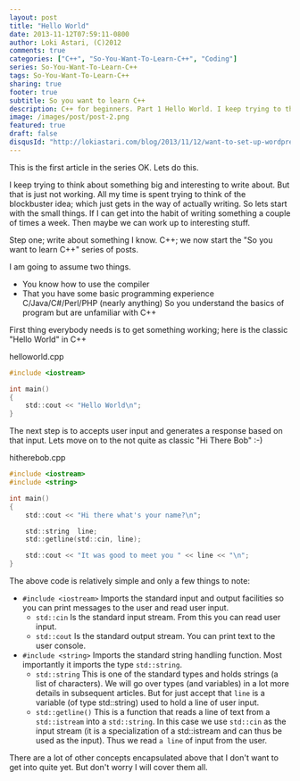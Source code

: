 ```yaml
---
layout: post
title: "Hello World"
date: 2013-11-12T07:59:11-0800
author: Loki Astari, (C)2012
comments: true
categories: ["C++", "So-You-Want-To-Learn-C++", "Coding"]
series: So-You-Want-To-Learn-C++
tags: So-You-Want-To-Learn-C++
sharing: true
footer: true
subtitle: So you want to learn C++
description: C++ for beginners. Part 1 Hello World. I keep trying to think about something big and interesting to write about. But that is just not working. All my time is spent trying to think of the blockbuster idea; which just gets in the way of actually writing. So lets start with the small things. If I can get into the habit of writing something a couple of times a week. Then maybe we can work up to interesting stuff.
image: /images/post/post-2.png
featured: true
draft: false
disqusId: "http://lokiastari.com/blog/2013/11/12/want-to-set-up-wordpress-to-write-about-programming/"
---
```

This is the first article in the series
OK. Lets do this.

I keep trying to think about something big and interesting to write about. But that is just not working. All my time is spent trying to think of the blockbuster idea; which just gets in the way of actually writing. So lets start with the small things. If I can get into the habit of writing something a couple of times a week. Then maybe we can work up to interesting stuff.

Step one; write about something I know. C++; we now start the "So you want to learn C++" series of posts.

I am going to assume two things.

* You know how to use the compiler
* That you have some basic programming experience C/Java/C#/Perl/PHP (nearly anything)
So you understand the basics of program but are unfamiliar with C++

First thing everybody needs is to get something working; here is the classic "Hello World" in C++

helloworld.cpp
```c
#include <iostream>

int main()
{
    std::cout << "Hello World\n";
}
```

The next step is to accepts user input and generates a response based on that input. Lets move on to the not quite as classic "Hi There Bob" :-)

hitherebob.cpp
```c
#include <iostream>
#include <string>

int main()
{
    std::cout << "Hi there what's your name?\n";

    std::string  line;
    std::getline(std::cin, line);

    std::cout << "It was good to meet you " << line << "\n";
}
```

The above code is relatively simple and only a few things to note:

* `#include <iostream>`
Imports the standard input and output facilities so you can print messages to the user and read user input.
    + `std::cin`
Is the standard input stream. From this you can read user input.
    + `std::cout`
Is the standard output stream. You can print text to the user console.
* `#include <string>`
Imports the standard string handling function. Most importantly it imports the type `std::string`.
    + `std::string`
This is one of the standard types and holds strings (a list of characters). We will go over types (and variables) in a lot more details in subsequent articles. But for just accept that `line` is a variable (of type std::string) used to hold a line of user input.
    + `std::getline()`
This is a function that reads a line of text from a `std::istream` into a `std::string`. In this case we use `std::cin` as the input stream (it is a specialization of a std::istream and can thus be used as the input). Thus we read `a line` of input from the user.



There are a lot of other concepts encapsulated above that I don't want to get into quite yet. But don't worry I will cover them all.
